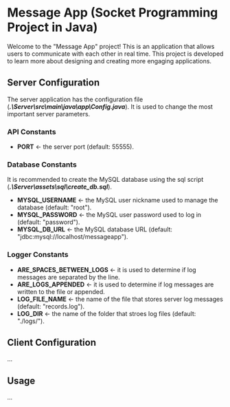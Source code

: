 # Message App (Socket Programming Project in Java)
Welcome to the "Message App" project! This is an application that allows users 
to communicate with each other in real time. This project is developed to learn 
more about designing and creating more engaging applications.

## Server Configuration
The server application has the configuration file (***.\Server\src\main\java\app\Config.java***).
It is used to change the most important server parameters.

### API Constants
- **PORT** <- the server port (default: 55555).

### Database Constants
It is recommended to create the MySQL database using the sql script (***.\Server\assets\sql\create_db.sql***).

- **MYSQL_USERNAME** <- the MySQL user nickname used to manage the database (default: "root").
- **MYSQL_PASSWORD** <- the MySQL user password used to log in (default: "password").
- **MYSQL_DB_URL** <- the MySQL database URL (default: "jdbc:mysql://localhost/messageapp").

### Logger Constants
- **ARE_SPACES_BETWEEN_LOGS** <- it is used to determine if log messages are separated by the line.
- **ARE_LOGS_APPENDED** <- it is used to determine if log messages are written to the file or appended.
- **LOG_FILE_NAME** <- the name of the file that stores server log messages (default: "records.log").
- **LOG_DIR** <- the name of the folder that stroes log files (default: "./logs/").

## Client Configuration
...

## Usage
...
